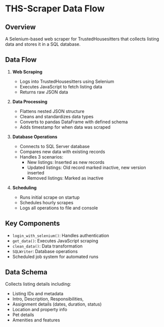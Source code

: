 # THS-Scraper Data Flow

## Overview
A Selenium-based web scraper for TrustedHousesitters that collects listing data and stores it in a SQL database.

## Data Flow

1. **Web Scraping**
   - Logs into TrustedHousesitters using Selenium
   - Executes JavaScript to fetch listing data
   - Returns raw JSON data

2. **Data Processing** 
   - Flattens nested JSON structure
   - Cleans and standardizes data types
   - Converts to pandas DataFrame with defined schema
   - Adds timestamp for when data was scraped

3. **Database Operations**
   - Connects to SQL Server database
   - Compares new data with existing records
   - Handles 3 scenarios:
     - New listings: Inserted as new records
     - Updated listings: Old record marked inactive, new version inserted
     - Removed listings: Marked as inactive

4. **Scheduling**
   - Runs initial scrape on startup
   - Schedules hourly scrapes
   - Logs all operations to file and console

## Key Components

- `login_with_selenium()`: Handles authentication
- `get_data()`: Executes JavaScript scraping
- `clean_data()`: Data transformation
- `SQLWriter`: Database operations
- Scheduled job system for automated runs

## Data Schema
Collects listing details including:
- Listing IDs and metadata
- Intro, Description, Responsibilities, 
- Assignment details (dates, duration, status)
- Location and property info
- Pet details
- Amenities and features
